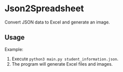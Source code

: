 # Json2Spreadsheet

Convert JSON data to Excel and generate an image.

## Usage

Example:

1.  Execute `python3 main.py student_information.json`.
2.  The program will generate Excel files and images.
